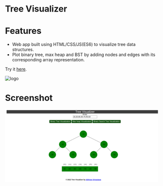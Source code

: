 # Tree Visualizer

# Features
- Web app built using HTML/CSS/JS(ES6) to visualize tree data structures.
- Plot binary tree, max heap and BST by adding nodes and edges with its corresponding array representation.
 

Try it [here](https://abhinavs27.github.io/tree-visualizer/).

![logo](https://user-images.githubusercontent.com/64855481/182558101-0cfde054-d4cc-4024-87e4-9010572885da.png)

# Screenshot

![image](https://github.com/abhinavs27/tree-visualizer/blob/master/img/tree-ss.png)

